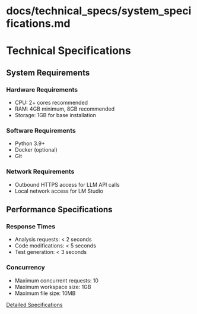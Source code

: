 # docs/technical_specs/system_specifications.md
# Technical Specifications

## System Requirements

### Hardware Requirements
- CPU: 2+ cores recommended
- RAM: 4GB minimum, 8GB recommended
- Storage: 1GB for base installation

### Software Requirements
- Python 3.9+
- Docker (optional)
- Git

### Network Requirements
- Outbound HTTPS access for LLM API calls
- Local network access for LM Studio

## Performance Specifications

### Response Times
- Analysis requests: < 2 seconds
- Code modifications: < 5 seconds
- Test generation: < 3 seconds

### Concurrency
- Maximum concurrent requests: 10
- Maximum workspace size: 1GB
- Maximum file size: 10MB

[Detailed Specifications](./detailed_specs.md)
